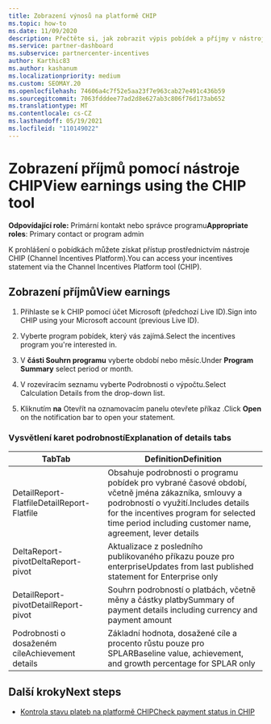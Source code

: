 ```yaml
---
title: Zobrazení výnosů na platformě CHIP
ms.topic: how-to
ms.date: 11/09/2020
description: Přečtěte si, jak zobrazit výpis pobídek a příjmy v nástroji CHIP (Channel Incentives Platform).
ms.service: partner-dashboard
ms.subservice: partnercenter-incentives
author: Karthic83
ms.author: kashanum
ms.localizationpriority: medium
ms.custom: SEOMAY.20
ms.openlocfilehash: 74606a4c7f52e5aa23f7e963cab27e491c436b59
ms.sourcegitcommit: 7063fdddee77ad2d8e627ab3c806f76d173ab652
ms.translationtype: MT
ms.contentlocale: cs-CZ
ms.lasthandoff: 05/19/2021
ms.locfileid: "110149022"
---
```

# <a name="view-earnings-using-the-chip-tool"></a><span data-ttu-id="f44c5-103">Zobrazení příjmů pomocí nástroje CHIP</span><span class="sxs-lookup"><span data-stu-id="f44c5-103">View earnings using the CHIP tool</span></span>

<span data-ttu-id="f44c5-104">**Odpovídající role:** Primární kontakt nebo správce programu</span><span class="sxs-lookup"><span data-stu-id="f44c5-104">**Appropriate roles**: Primary contact or program admin</span></span>

<span data-ttu-id="f44c5-105">K prohlášení o pobídkách můžete získat přístup prostřednictvím nástroje CHIP (Channel Incentives Platform).</span><span class="sxs-lookup"><span data-stu-id="f44c5-105">You can access your incentives statement via the Channel Incentives Platform tool (CHIP).</span></span>

## <a name="view-earnings"></a><span data-ttu-id="f44c5-106">Zobrazení příjmů</span><span class="sxs-lookup"><span data-stu-id="f44c5-106">View earnings</span></span>

1. <span data-ttu-id="f44c5-107">Přihlaste se k CHIP pomocí účet Microsoft (předchozí Live ID).</span><span class="sxs-lookup"><span data-stu-id="f44c5-107">Sign into CHIP using your Microsoft account (previous Live ID).</span></span>

2. <span data-ttu-id="f44c5-108">Vyberte program pobídek, který vás zajímá.</span><span class="sxs-lookup"><span data-stu-id="f44c5-108">Select the incentives program you're interested in.</span></span>

3. <span data-ttu-id="f44c5-109">V **části Souhrn programu** vyberte období nebo měsíc.</span><span class="sxs-lookup"><span data-stu-id="f44c5-109">Under **Program Summary** select period or month.</span></span> 
1. <span data-ttu-id="f44c5-110">V rozevíracím seznamu vyberte Podrobnosti o výpočtu.</span><span class="sxs-lookup"><span data-stu-id="f44c5-110">Select Calculation Details from the drop-down list.</span></span>
1.  <span data-ttu-id="f44c5-111">Kliknutím **na** Otevřít na oznamovacím panelu otevřete příkaz .</span><span class="sxs-lookup"><span data-stu-id="f44c5-111">Click **Open** on the notification bar  to open your statement.</span></span>

### <a name="explanation-of-details-tabs"></a><span data-ttu-id="f44c5-112">Vysvětlení karet podrobností</span><span class="sxs-lookup"><span data-stu-id="f44c5-112">Explanation of details tabs</span></span>

|<span data-ttu-id="f44c5-113">**Tab**</span><span class="sxs-lookup"><span data-stu-id="f44c5-113">**Tab**</span></span>|<span data-ttu-id="f44c5-114">**Definition**</span><span class="sxs-lookup"><span data-stu-id="f44c5-114">**Definition**</span></span>|
|-------------|--------------------------|
|<span data-ttu-id="f44c5-115">DetailReport-Flatfile</span><span class="sxs-lookup"><span data-stu-id="f44c5-115">DetailReport-Flatfile</span></span>|<span data-ttu-id="f44c5-116">Obsahuje podrobnosti o programu pobídek pro vybrané časové období, včetně jména zákazníka, smlouvy a podrobností o využití.</span><span class="sxs-lookup"><span data-stu-id="f44c5-116">Includes details for the incentives program for selected time period including customer name, agreement, lever details</span></span>|
|<span data-ttu-id="f44c5-117">DeltaReport-pivot</span><span class="sxs-lookup"><span data-stu-id="f44c5-117">DeltaReport-pivot</span></span>|<span data-ttu-id="f44c5-118">Aktualizace z posledního publikovaného příkazu pouze pro enterprise</span><span class="sxs-lookup"><span data-stu-id="f44c5-118">Updates from last published statement for Enterprise only</span></span>|
|<span data-ttu-id="f44c5-119">DetailReport-pivot</span><span class="sxs-lookup"><span data-stu-id="f44c5-119">DetailReport-pivot</span></span>|<span data-ttu-id="f44c5-120">Souhrn podrobností o platbách, včetně měny a částky platby</span><span class="sxs-lookup"><span data-stu-id="f44c5-120">Summary of payment details including currency and payment amount</span></span>|
|<span data-ttu-id="f44c5-121">Podrobnosti o dosaženém cíle</span><span class="sxs-lookup"><span data-stu-id="f44c5-121">Achievement details</span></span>|<span data-ttu-id="f44c5-122">Základní hodnota, dosažené cíle a procento růstu pouze pro SPLAR</span><span class="sxs-lookup"><span data-stu-id="f44c5-122">Baseline value, achievement, and growth percentage for SPLAR only</span></span>|

## <a name="next-steps"></a><span data-ttu-id="f44c5-123">Další kroky</span><span class="sxs-lookup"><span data-stu-id="f44c5-123">Next steps</span></span>

- [<span data-ttu-id="f44c5-124">Kontrola stavu plateb na platformě CHIP</span><span class="sxs-lookup"><span data-stu-id="f44c5-124">Check payment status in CHIP</span></span>](chip-payment-status.md)